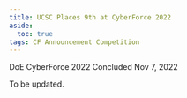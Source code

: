 ```yaml
---
title: UCSC Places 9th at CyberForce 2022
aside:
  toc: true
tags: CF Announcement Competition
---
```


DoE CyberForce 2022
Concluded Nov 7, 2022

To be updated.